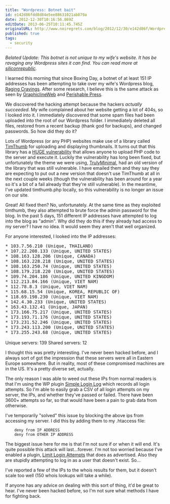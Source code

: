 ```yaml
---
title: "Wordpress: Botnet bait"
id: e142d86fdd8d84e5ee88631021ab879a
date: 2012-12-30T10:16:56.869Z
editDate: 2013-06-25T10:11:45.745Z
originalURL: http://www.noiregrets.com/blog/2012/12/30/e142d86f/Wordpress-Botnet-bait
published: true
tags:
  - security
---
```


_Belated Update: This botnet is not unique to my wife's website. It has be ravaging any Wordpress sites it can find. You can read more at [siliconrepublic](http://www.siliconrepublic.com/strategy/item/32269-major-brute-force-attack/)._

I learned this morning that since Boxing Day, a botnet of at least 151 IP addresses has been attempting to take over my wife's Wordpress blog, [Raging Cravings](https://web.archive.org/web/20160807202936/http://www.ragingcravings.com/). After some research, I believe this is the same attack as seen by [GraphiclineWeb](http://graphiclineweb.wordpress.com/2012/11/25/botnet-attacks-wordpress-website/) and [Perishable Press](http://perishablepress.com/protect-against-brute-force-login-attacks/).

We discovered the hacking attempt because the hackers _actually succeeded_. My wife complained about her website getting a lot of 404s, so I looked into it. I immediately discovered that some spam files had been uploaded into the root of our Wordpress folder. I immediately deleted all files, restored from a recent backup (thank god for backups), and changed passwords. So how did they do it?

Lots of Wordpress (or any PHP) websites make use of a library called [TimThumb](http://code.google.com/p/timthumb/) for uploading and displaying thumbnails. It turns out that this library has a [HUGE vulnerability](http://markmaunder.com/2011/08/01/zero-day-vulnerability-in-many-wordpress-themes/) that allows anyone to upload PHP code to the server and execute it. Luckily the vulnerability has long been fixed, but unfortunately the theme we were using, [TrulyMinimal](http://www.flarethemes.com/theme/trulyminimal/), had an old version of the library that was still vulnerable. I have emailed them and they say they are expecting to put out a new version that doesn't use TimThumb at all in the next couple weeks (though the vulnerability has been around for a year so it's a bit of a fail already that they're still vulnerable). In the meantime, I've updated timthumb.php locally, so this vulnerability is no longer an issue on our site.

Great! All fixed then? No, unfortunately. At the same time as they exploited timthumb, they also attempted to brute force the admin password for the blog. In the past 5 days, 151 different IP addresses have attempted to log into the blog as "admin". Why did they do this if they already had access to my server? I have no idea. It would seem they aren't that well organized.

For anyone interested, I looked into the IP addresses:

<pre style="height: 290px; overflow: scroll;">
* 103.7.56.210 (Unique, THAILAND)
* 107.22.208.133 (Unique, UNITED STATES)
* 108.163.128.206 (Unique, CANADA)
* 108.163.228.218 (Unique, UNITED STATES)
* 108.163.250.74 (Unique, UNITED STATES)
* 108.179.218.220 (Unique, UNITED STATES)
* 109.74.204.186 (Unique, UNITED KINGDOM)
* 112.213.84.166 (Unique, VIET NAM)
* 112.78.8.3 (Unique, VIET NAM)
* 115.68.15.54 (Unique, KOREA, REPUBLIC OF)
* 118.69.198.230 (Unique, VIET NAM)
* 142.4.30.233 (Unique, UNITED STATES)
* 163.43.132.41 (Unique, JAPAN)
* 173.166.75.217 (Unique, UNITED STATES)
* 173.193.71.176 (Unique, UNITED STATES)
* 173.231.52.246 (Unique, UNITED STATES)
* 173.243.113.200 (Unique, UNITED STATES)
* 173.255.243.68 (Unique, UNITED STATES)
* 174.120.181.179 (Unique, UNITED STATES)
* 174.121.83.162 (Unique, UNITED STATES)
* 176.28.11.67 (Unique, GERMANY)
* 176.31.234.69 (Unique, FRANCE)
* 176.9.43.178 (Unique, GERMANY)
* 176.9.49.228 (Unique, GERMANY)
* 178.157.80.11 (Unique, ROMANIA)
* 178.255.225.89 (Unique, SPAIN)
* 178.63.53.21 (Unique, GERMANY)
* 182.50.141.162 (Unique, SINGAPORE)
* 183.91.14.204 (Unique, VIET NAM)
* 184.106.168.183 (Unique, UNITED STATES)
* 184.107.237.66 (Unique, CANADA)
* 184.170.145.10 (Unique, UNITED STATES)
* 184.82.62.205 (Unique, UNITED STATES)
* 188.116.32.134 (Unique, POLAND)
* 188.132.179.34 (Unique, TURKEY)
* 188.132.225.242 (Unique, TURKEY)
* 188.190.98.26 (Unique, UKRAINE)
* 188.227.182.67 (Unique, UNITED KINGDOM)
* 188.95.251.2 (Unique, SPAIN)
* 190.186.237.2 (Unique, BOLIVIA, PLURINATIONAL STATE OF)
* 193.33.186.241 (Unique, UNITED KINGDOM)
* 194.14.79.29 (Unique, SWEDEN)
* 194.28.172.172 (Unique, UKRAINE)
* 194.38.104.59 (Unique, HUNGARY)
* 195.16.88.174 (Unique, UKRAINE)
* 195.189.80.101 (Unique, BULGARIA)
* 195.219.57.56 (Unique, SPAIN)
* 195.22.20.231 (Unique, PORTUGAL)
* 195.225.171.122 (Unique, ITALY)
* 196.200.16.88 (Unique, KENYA)
* 198.1.101.205 (Unique, UNITED STATES)
* 198.24.141.82 (Unique, -)
* 199.116.250.88 (Unique, UNITED STATES)
* 199.16.130.58 (Unique, CANADA)
* 205.204.81.100 (Unique, CANADA)
* 206.126.97.12 (Unique, UNITED STATES)
* 208.115.125.60 (Unique, CHINA)
* 208.77.45.58 (Unique, UNITED STATES)
* 209.151.224.240 (Unique, UNITED STATES)
* 209.191.186.199 (Unique, UNITED STATES)
* 209.191.187.104 (Unique, UNITED STATES)
* 209.217.246.138 (Unique, UNITED STATES)
* 212.178.198.80 (Unique, NETHERLANDS)
* 216.238.64.58 (Unique, UNITED STATES)
* 217.172.188.12 (Unique, GERMANY)
* 221.132.33.130 (Unique, VIET NAM)
* 31.210.46.106 (Unique, TURKEY)
* 37.1.222.114 (Unique, GERMANY)
* 37.1.223.19 (Unique, GERMANY)
* 37.123.98.92 (Unique, TURKEY)
* 37.59.134.60 (Unique, FRANCE)
* 46.17.97.28 (Unique, RUSSIAN FEDERATION)
* 46.22.211.11 (Unique, ESTONIA)
* 46.252.193.47 (Unique, NETHERLANDS)
* 46.32.226.96 (Unique, UNITED KINGDOM)
* 46.32.254.132 (Unique, UNITED KINGDOM)
* 46.45.143.50 (Unique, TURKEY)
* 46.45.161.250 (Unique, TURKEY)
* 46.45.169.180 (Unique, TURKEY)
* 5.9.240.238 (Unique, GERMANY)
* 5.9.81.50 (Unique, GERMANY)
* 50.116.121.84 (Unique, UNITED STATES)
* 50.22.21.114 (Unique, UNITED STATES)
* 50.22.79.226 (Unique, UNITED STATES)
* 50.22.91.134 (Unique, UNITED STATES)
* 50.28.21.75 (Unique, UNITED STATES)
* 50.57.174.146 (Unique, UNITED STATES)
* 50.63.67.12 (Unique, UNITED STATES)
* 50.93.197.25 (Unique, UNITED STATES)
* 54.243.214.134 (Unique, UNITED STATES)
* 64.207.152.84 (Unique, UNITED STATES)
* 64.62.164.94 (Unique, UNITED STATES)
* 64.64.14.79 (Unique, UNITED STATES)
* 65.49.39.194 (Unique, UNITED STATES)
* 66.135.50.49 (Unique, UNITED STATES)
* 66.154.54.43 (Unique, UNITED STATES)
* 66.7.203.158 (Unique, UNITED STATES)
* 67.205.107.173 (Unique, ECUADOR)
* 67.205.111.202 (Unique, CANADA)
* 67.227.150.178 (Unique, UNITED STATES)
* 67.227.238.95 (Unique, UNITED STATES)
* 68.169.44.28 (Unique, UNITED STATES)
* 69.162.127.133 (Unique, UNITED STATES)
* 69.175.78.234 (Unique, UNITED STATES)
* 69.41.174.38 (Unique, UNITED STATES)
* 69.60.24.170 (Unique, UNITED STATES)
* 69.64.68.159 (Unique, UNITED STATES)
* 69.90.163.60 (Unique, CANADA)
* 70.32.114.50 (Unique, UNITED STATES)
* 70.32.92.169 (Unique, UNITED STATES)
* 70.38.54.242 (Unique, CANADA)
* 72.9.231.10 (Unique, UNITED STATES)
* 74.117.220.10 (Unique, CAYMAN ISLANDS)
* 74.208.64.189 (Unique, UNITED STATES)
* 74.82.186.98 (Unique, UNITED STATES)
* 77.81.241.197 (Unique, NETHERLANDS)
* 78.111.80.205 (Unique, RUSSIAN FEDERATION)
* 78.46.128.32 (Unique, GERMANY)
* 82.194.82.102 (Unique, SPAIN)
* 83.170.121.209 (Unique, UNITED KINGDOM)
* 84.19.186.238 (Unique, GERMANY)
* 84.200.20.191 (Unique, GERMANY)
* 85.214.45.181 (Unique, GERMANY)
* 85.25.124.220 (Unique, GERMANY)
* 85.31.96.201 (Unique, LATVIA)
* 87.106.133.227 (Unique, GERMANY)
* 89.107.224.106 (Unique, TURKEY)
* 89.223.49.163 (Unique, RUSSIAN FEDERATION)
* 89.44.47.203 (Unique, ROMANIA)
* 91.207.6.6 (Unique, UKRAINE)
* 92.47.29.12 (Unique, KAZAKHSTAN)
* 93.114.41.220 (Unique, ROMANIA)
* 93.114.43.144 (Unique, ROMANIA)
* 93.186.115.18 (Unique, TURKEY)
* 94.23.250.149 (Unique, FRANCE)
* 94.23.27.29 (Unique, FRANCE)
* 95.173.186.127 (Unique, TURKEY)
* 96.126.117.240 (Unique, UNITED STATES)
* 98.126.160.18 (Unique, UNITED STATES)
* 188.143.232.173 (Duplicate, RUSSIAN FEDERATION)
* 188.143.232.189 (Duplicate, RUSSIAN FEDERATION)
* 188.143.233.177 (Duplicate, RUSSIAN FEDERATION)
* 188.143.233.2 (Duplicate, RUSSIAN FEDERATION)
* 91.215.216.35 (Duplicate, BULGARIA)
* 91.215.216.37 (Duplicate, BULGARIA)
* 91.215.216.46 (Duplicate, BULGARIA)
* 91.224.160.135 (Duplicate, NETHERLANDS)
* 91.224.160.24 (Duplicate, NETHERLANDS)
* 91.224.160.35 (Duplicate, NETHERLANDS)
* 96.127.139.186 (Duplicate, UNITED STATES)
* 96.127.139.170 (Duplicate, UNITED STATES)
</pre>

Unique servers: 139 Shared servers: 12

I thought this was pretty interesting. I've never been hacked before, and I always sort of got the impression that these servers were all in Eastern Europe somewhere. But in reality, most of these compromised machines are in the US. It's a pretty diverse set, actually.

The only reason I was able to weed out these IPs from normal readers is that I'm using the WP plugin [Simple Login Log](http://wordpress.org/extend/plugins/simple-login-log/) which records all login attempts. So I'm able to easily grab a CSV of all login attempts on my server, the IPs, and whether they've passed or failed. There have been 3600+ attempts so far, so that would have been a pain to grab data from otherwise.

I've temporarily "solved" this issue by blocking the above ips from accessing my server. I did this by adding them to my .htaccess file:

```apacheconf
    deny from IP ADDRESS
    deny from OTHER IP ADDRESS
```

The biggest issue here for me is that I'm not sure if or when it will end. It's quite possible this attack will last...forever. I'm not too worried because I've enabled a plugin, [Limit Login Attempts](http://wordpress.org/extend/plugins/limit-login-attempts/) that does as advertised. Also they are stupidly attempting to log in as a user that doesn't exist. So...

I've reported a few of the IPs to the whois results for them, but it doesn't scale too well (150 whois lookups will take a while).

If anyone has any advice on dealing with this sort of thing, it'd be great to hear. I've never been hacked before, so I'm not sure what methods I have for fighting back.
